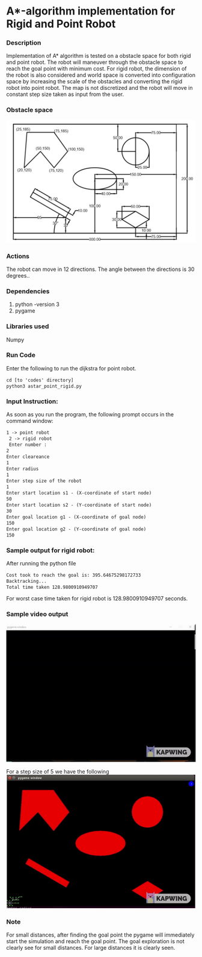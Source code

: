 # A*-algorithm implementation for Rigid and Point Robot
### Description
Implementation of A* algorithm is tested on a obstacle space for both rigid and point robot. The robot will maneuver through the obstacle space to reach the goal point with minimum cost. For rigid robot, the dimension of the robot is also considered and world space is converted into configuration space by increasing the scale of the obstacles and converting the rigid robot into point robot. The map is not discretized and the robot will move in constant step size taken as input from the user.

### Obstacle space
![Obstacle space](images/obstacle_space.JPG)
### Actions
The robot can move in 12 directions. The angle between the directions is 30 degrees..

### Dependencies 
1. python -version 3
2. pygame


### Libraries used
Numpy

### Run Code
Enter the following to run the dijkstra for point robot.

```
cd [to 'codes' directory]
python3 astar_point_rigid.py
```

### Input Instruction:
As soon as you run the program, the following prompt occurs in the command window:
```
1 -> point robot 
 2 -> rigid robot
 Enter number :
2
Enter cleareance
1
Enter radius
1
Enter step size of the robot
1
Enter start location s1 - (X-coordinate of start node)
50
Enter start location s2 - (Y-coordinate of start node)
30
Enter goal location g1 - (X-coordinate of goal node)
150
Enter goal location g2 - (Y-coordinate of goal node)
150
```



### Sample output for rigid robot:
After running the python file
```
Cost took to reach the goal is: 395.64675298172733
Backtracking...
Total time taken 128.9800910949707
```
For worst case time taken for rigid robot is 128.9800910949707 seconds.

### Sample video output
![Alt Text](./Data/video1.gif)

For a step size of 5 we have the following
![Alt Text](./Data/video2.gif)

### Note
For small distances, after finding the goal point the pygame will immediately start the simulation and reach the goal point. The goal exploration is not clearly see for small distances. For large distances it is clearly seen.


